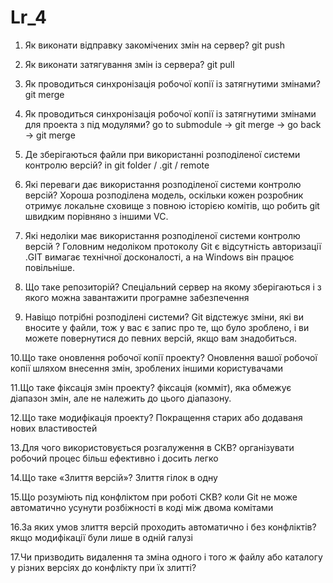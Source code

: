 # Lr_4
1. Як виконати відправку закомічених змін на сервер?
git push

2. Як виконати затягування змін із сервера? 
git pull

3. Як проводиться синхронізація робочої копії із затягнутими змінами? 
git merge

4. Як проводиться синхронізація робочої копії із затягнутими змінами для 
проекта з під модулями? 
go to submodule -> git merge -> go back -> git merge 

5. Де зберігаються файли при використанні розподіленої системи контролю 
версій? 
in git folder / .git / remote

6. Які переваги дає використання розподіленої системи контролю версій? 
Хороша розподілена модель, оскільки кожен розробник отримує локальне сховище з повною історією комітів, що робить git швидким порівняно з іншими VC.

7. Які недоліки має використання розподіленої системи контролю версій ? 
Головним недоліком протоколу Git є відсутність авторизації .GIT вимагає технічної досконалості, а на Windows він працює повільніше.

8. Що таке репозиторій? 
Спеціальний сервер на якому зберігаються і з якого можна завантажити програмне забезпечення

9. Навіщо потрібні розподілені системи? 
Git відстежує зміни, які ви вносите у файли, тож у вас є запис про те, що було зроблено, і ви можете повернутися до певних версій, якщо вам знадобиться.

10.Що таке оновлення робочої копії проекту?
Оновлення вашої робочої копії шляхом внесення змін, зроблених іншими користувачами

11.Що таке фіксація змін проекту? 
фіксація (комміт), яка обмежує діапазон змін, але не належить до цього діапазону. 

12.Що таке модифікація проекту? 
Покращення старих або додаваня нових властивостей

13.Для чого використовується розгалуження в СКВ? 
організувати робочий процес більш ефективно і досить легко

14.Що таке «Злиття версій»? 
Злиття гілок в одну

15.Що розуміють під конфліктом при роботі СКВ? 
коли Git не може автоматично усунути розбіжності в коді між двома комітами

16.За яких умов злиття версій проходить автоматично і без конфліктів? 
якщо модифікації були лише в одній галузі

17.Чи призводить видалення та зміна одного і того ж файлу або каталогу у 
різних версіях до конфлікту при їх злитті?
